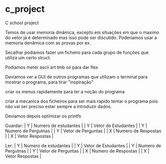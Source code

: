 # c_project
C school project

Temos de usar memoria dinâmica, excepto em situações em que o maximo do vetor já é determinado mas isso pode ser discutido.
Poderiamos usar a memoria denâmica com as provas por ex.

Secalhar podiamos fazer um ficheiro para cada grupo de funções que utiliza um certo struct.

Podiamos meter ascii art tmb só para dar flex

Deviamos ver a GUI de outros programas que utilizam o terminal para mostrar o programa, para tirar "inspiração"

criar os menus rapidamente para ter a noção do programa

criar a mecanica dos ficheiros para ser mais rapido tentar o programa pois não vai ser preciso estar sempre a introduzir dados.

Deviamos depois optimizar os printfs


Guardar:
	| Y | Numero de estudantes |
	| Y | Vetor de Estudantes  |
	| Y | Numero de Pergutnas  |
	| Y | Vetor de Perguntas   |
	| X | Numero de Respostas  |
	| X | Vetor Respostas      |

Ler:
	| Y | Numero de estudantes |
	| Y | Vetor de Estudantes  |
	| Y | Numero de Pergutnas  |
	| Y | Vetor de Perguntas   |
	| X | Numero de Respostas  |
	| X | Vetor Respostas      |
